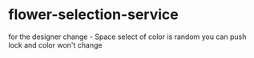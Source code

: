 # flower-selection-service
for the designer
change - Space
select of color is random
you can push lock and color won't change
